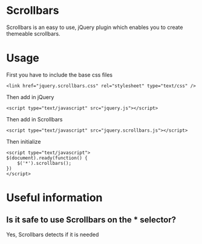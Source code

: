 # Scrollbars

Scrollbars is an easy to use, jQuery plugin which enables you to create themeable scrollbars.

# Usage

First you have to include the base css files

	<link href="jquery.scrollbars.css" rel="stylesheet" type="text/css" />

Then add in jQuery

	<script type="text/javascript" src="jquery.js"></script>

Then add in Scrollbars

	<script type="text/javascript" src="jquery.scrollbars.js"></script>

Then initialize

	<script type="text/javascript">
    $(document).ready(function() {
    	$('*').scrollbars();
    })
	</script>


# Useful information

## Is it safe to use Scrollbars on the * selector?

Yes, Scrollbars detects if it is needed